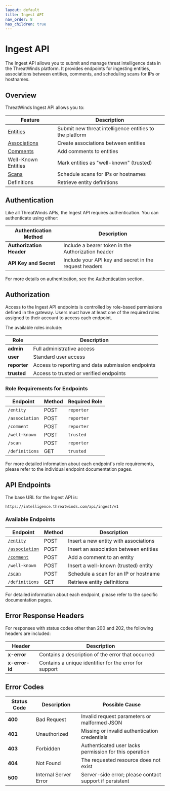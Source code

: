 ```yaml
---
layout: default
title: Ingest API
nav_order: 8
has_children: true
---
```


# Ingest API

The Ingest API allows you to submit and manage threat intelligence data in the ThreatWinds platform. It provides endpoints for ingesting entities, associations between entities, comments, and scheduling scans for IPs or hostnames.

## Overview

ThreatWinds Ingest API allows you to:

| Feature                             | Description                                             |
|-------------------------------------|---------------------------------------------------------|
| [Entities](/ingest/entity)          | Submit new threat intelligence entities to the platform |
| [Associations](/ingest/association) | Create associations between entities                    |
| [Comments](/ingest/comment)         | Add comments to entities                                |
| Well-Known Entities                 | Mark entities as "well-known" (trusted)                 |
| [Scans](/ingest/scan)               | Schedule scans for IPs or hostnames                     |
| Definitions                         | Retrieve entity definitions                             |

## Authentication

Like all ThreatWinds APIs, the Ingest API requires authentication. You can authenticate using either:

| Authentication Method    | Description                                            |
|--------------------------|--------------------------------------------------------|
| **Authorization Header** | Include a bearer token in the Authorization header     |
| **API Key and Secret**   | Include your API key and secret in the request headers |

For more details on authentication, see the [Authentication](/auth) section.

## Authorization

Access to the Ingest API endpoints is controlled by role-based permissions defined in the gateway. Users must have at least one of the required roles assigned to their account to access each endpoint.

The available roles include:

| Role         | Description                                       |
|--------------|---------------------------------------------------|
| **admin**    | Full administrative access                        |
| **user**     | Standard user access                              |
| **reporter** | Access to reporting and data submission endpoints |
| **trusted**  | Access to trusted or verified endpoints           |

### Role Requirements for Endpoints

| Endpoint       | Method | Required Role |
|----------------|--------|---------------|
| `/entity`      | POST   | `reporter`    |
| `/association` | POST   | `reporter`    |
| `/comment`     | POST   | `reporter`    |
| `/well-known`  | POST   | `trusted`     |
| `/scan`        | POST   | `reporter`    |
| `/definitions` | GET    | `trusted`     |

For more detailed information about each endpoint's role requirements, please refer to the individual endpoint documentation pages.

## API Endpoints

The base URL for the Ingest API is:

```
https://intelligence.threatwinds.com/api/ingest/v1
```

### Available Endpoints

| Endpoint                              | Method | Description                            |
|---------------------------------------|--------|----------------------------------------|
| [`/entity`](/ingest/entity)           | POST   | Insert a new entity with associations  |
| [`/association`](/ingest/association) | POST   | Insert an association between entities |
| [`/comment`](/ingest/comment)         | POST   | Add a comment to an entity             |
| `/well-known`                         | POST   | Insert a well-known (trusted) entity   |
| [`/scan`](/ingest/scan)               | POST   | Schedule a scan for an IP or hostname  |
| `/definitions`                        | GET    | Retrieve entity definitions            |

For detailed information about each endpoint, please refer to the specific documentation pages.

## Error Response Headers

For responses with status codes other than 200 and 202, the following headers are included:

| Header        | Description                                                |
|---------------|------------------------------------------------------------|
| **x-error**   | Contains a description of the error that occurred          |
| **x-error-id**| Contains a unique identifier for the error for support     |

## Error Codes

| Status Code | Description           | Possible Cause                                          |
|-------------|-----------------------|---------------------------------------------------------|
| **400**     | Bad Request           | Invalid request parameters or malformed JSON            |
| **401**     | Unauthorized          | Missing or invalid authentication credentials           |
| **403**     | Forbidden             | Authenticated user lacks permission for this operation  |
| **404**     | Not Found             | The requested resource does not exist                   |
| **500**     | Internal Server Error | Server-side error; please contact support if persistent |